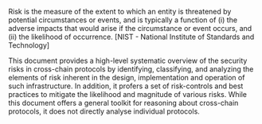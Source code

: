 Risk is the measure of the extent to which an entity is threatened by potential circumstances or events, and is typically a function of (i) the adverse impacts that would arise if the circumstance or event occurs, and (ii) the likelihood of occurrence.  [NIST - National Institute of Standards and Technology]

This document provides a high-level systematic overview of the security risks in cross-chain protocols by identifying, classifying, and analyzing the elements of risk inherent in the design, implementation and operation of such infrastructure. In addition, it profers a set of risk-controls and best practices to mitigate the likelihood and magnitude of various risks. While this document offers a general toolkit for reasoning about cross-chain protocols, it does not directly analyse individual protocols. 
